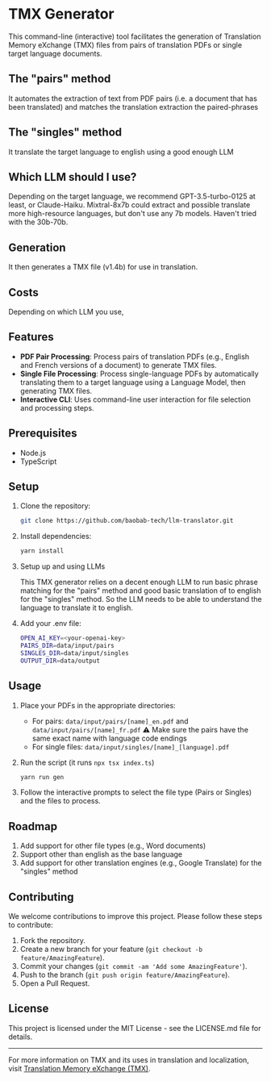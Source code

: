 
# TMX Generator
This command-line (interactive) tool facilitates the generation of Translation Memory eXchange (TMX) files from pairs of translation PDFs or single target language documents. 

## The "pairs" method
It automates the extraction of text from PDF pairs (i.e. a document that has been translated) and matches the translation extraction the paired-phrases

## The "singles" method
It translate the target language to english using a good enough LLM

## Which LLM should I use?
Depending on the target language, we recommend GPT-3.5-turbo-0125 at least, or Claude-Haiku. Mixtral-8x7b could extract and possible translate more high-resource languages, but don't use any 7b models. Haven't tried with the 30b-70b.

## Generation
It then generates a TMX file (v1.4b) for use in translation.

## Costs
Depending on which LLM you use,

## Features

- **PDF Pair Processing**: Process pairs of translation PDFs (e.g., English and French versions of a document) to generate TMX files.
- **Single File Processing**: Process single-language PDFs by automatically translating them to a target language using a Language Model, then generating TMX files.
- **Interactive CLI**: Uses command-line user interaction for file selection and processing steps.

## Prerequisites

- Node.js
- TypeScript

## Setup

1. Clone the repository:

   ```bash
   git clone https://github.com/baobab-tech/llm-translator.git
   ```

2. Install dependencies:

   ```bash
   yarn install
   ```

3. Setup up and using LLMs
   
   This TMX generator relies on a decent enough LLM to run basic phrase matching for the "pairs" method and good basic translation of <target> to english for the "singles" method. So the LLM needs to be able to understand the <target> language to translate it to english.

4. Add your .env file:

    ```bash
    OPEN_AI_KEY=<your-openai-key>
    PAIRS_DIR=data/input/pairs
    SINGLES_DIR=data/input/singles
    OUTPUT_DIR=data/output
    ```

## Usage

1. Place your PDFs in the appropriate directories:
   - For pairs: `data/input/pairs/[name]_en.pdf` and `data/input/pairs/[name]_fr.pdf`
   ⚠️ Make sure the pairs have the same exact name with language code endings
   - For single files: `data/input/singles/[name]_[language].pdf`

2. Run the script (it runs `npx tsx index.ts`)

   ```bash
   yarn run gen
   ```

3. Follow the interactive prompts to select the file type (Pairs or Singles) and the files to process.

## Roadmap

1. Add support for other file types (e.g., Word documents)
2. Support other than english as the base language
3. Add support for other translation engines (e.g., Google Translate) for the "singles" method

## Contributing

We welcome contributions to improve this project. Please follow these steps to contribute:

1. Fork the repository.
2. Create a new branch for your feature (`git checkout -b feature/AmazingFeature`).
3. Commit your changes (`git commit -am 'Add some AmazingFeature'`).
4. Push to the branch (`git push origin feature/AmazingFeature`).
5. Open a Pull Request.

## License

This project is licensed under the MIT License - see the LICENSE.md file for details.

---

For more information on TMX and its uses in translation and localization, visit [Translation Memory eXchange (TMX)](https://en.wikipedia.org/wiki/Translation_Memory_eXchange).
```
